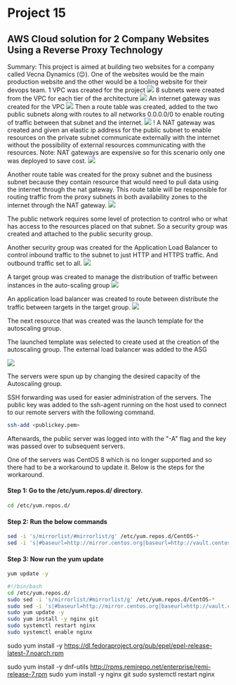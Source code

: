 # Project 15

## AWS Cloud solution for 2 Company Websites Using a Reverse Proxy Technology 
Summary: This project is aimed at building two websites for a company called Vecna Dynamics (😉). One of the websites would be the main production website and the other would be a tooling website for their devops team. 
1 VPC was created for the project
![](media/Project15_images/)
8 subnets were created from the VPC for each tier of the architecture
![](media/Project15_images/)
An internet gateway was created for the VPC
![](media/Project15_images/)
Then a route table was created, added to the two public subnets along with routes to all networks 0.0.0.0/0 to enable routing of traffic between that subnet and the internet.
![](media/Project15_images/)
! A NAT gateway was created and given an elastic ip address for the public subnet to enable resources on the private subnet communicate externally with the internet without the possibility of external resources communicating with the resources.
Note: NAT gateways are expensive so for this scenario only one was deployed to save cost.
![](media/Project15_images/)

Another route table was created for the proxy subnet and the business subnet because they contain resource that would need to pull data using the internet through the nat gateway. This route table will be responsible for routing traffic from the proxy subnets in both availability zones to the internet through the NAT gateway.
![](media/Project15_images/)

The public network requires some level of protection to control who or what has access to the resources placed on that subnet. So a security group was created and attached to the public security group.

Another security group was created for the Application Load Balancer to control inbound traffic to the subnet to just HTTP and HTTPS traffic. And outbound traffic set to all.
![](media/Project15_images/)

A target group was created to manage the distribution of traffic between instances in the auto-scaling group
![](media/Project15_images/)

An application load balancer was created to route between distribute the traffic between targets in the target group.
![](media/Project15_images/)

The next resource that was created was the launch template for the autoscaling group.

The launched template was selected to create used at the creation of the autoscaling group. The external load balancer was added to the ASG

![](media/Project15_images/)

The servers were spun up by changing the desired capacity of the Autoscaling group.

SSH forwarding was used for easier administration of the servers. The public key was added to the ssh-agent running on the host used to connect to our remote servers with the following command.

```bash
ssh-add <publickey.pem>
```
Afterwards, the public server was logged into with the "-A" flag and the key was passed over to subsequent servers.

One of the servers was CentOS 8 which is no longer supported and so there had to be a workaround to update it. Below is the steps for the workaround.

#### Step 1: Go to the /etc/yum.repos.d/ directory.
```bash
cd /etc/yum.repos.d/
```

#### Step 2: Run the below commands
```bash
sed -i 's/mirrorlist/#mirrorlist/g' /etc/yum.repos.d/CentOS-*
sed -i 's|#baseurl=http://mirror.centos.org|baseurl=http://vault.centos.org|g' /etc/yum.repos.d/CentOS-*
```

#### Step 3: Now run the yum update
```bash
yum update -y
```

```bash
#!/bin/bash
cd /etc/yum.repos.d/
sudo sed -i 's/mirrorlist/#mirrorlist/g' /etc/yum.repos.d/CentOS-*
sudo sed -i 's|#baseurl=http://mirror.centos.org|baseurl=http://vault.centos.org|g' /etc/yum.repos.d/CentOS-*
sudo yum update -y
sudo yum install -y nginx git
sudo systemctl restart nginx
sudo systemctl enable nginx
```

sudo yum install -y https://dl.fedoraproject.org/pub/epel/epel-release-latest-7.noarch.rpm

sudo yum install -y dnf-utils http://rpms.remirepo.net/enterprise/remi-release-7.rpm
sudo yum install -y nginx git
sudo systemctl restart nginx